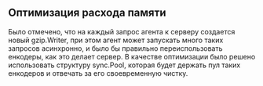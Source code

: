 ## Оптимизация расхода памяти

Было отмечено, что на каждый запрос агента к серверу создается новый gzip.Writer,
при этом агент может запускать много таких запросов асинхронно, и было бы правильно
переиспользовать енкодеры, как это делает сервер. В качестве оптимизации было решено 
использовать структуру sync.Pool, которая будет держать пул таких енкодеров и отвечать
за его своевременную чистку.